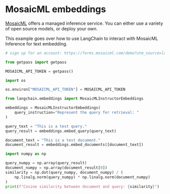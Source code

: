 # MosaicML embeddings

[MosaicML](https://docs.mosaicml.com/en/latest/inference.html) offers a managed inference service. You can either use a variety of open source models, or deploy your own.

This example goes over how to use LangChain to interact with MosaicML Inference for text embedding.


```python
# sign up for an account: https://forms.mosaicml.com/demo?utm_source=langchain

from getpass import getpass

MOSAICML_API_TOKEN = getpass()
```


```python
import os

os.environ["MOSAICML_API_TOKEN"] = MOSAICML_API_TOKEN
```


```python
from langchain.embeddings import MosaicMLInstructorEmbeddings
```


```python
embeddings = MosaicMLInstructorEmbeddings(
    query_instruction="Represent the query for retrieval: "
)
```


```python
query_text = "This is a test query."
query_result = embeddings.embed_query(query_text)
```


```python
document_text = "This is a test document."
document_result = embeddings.embed_documents([document_text])
```


```python
import numpy as np

query_numpy = np.array(query_result)
document_numpy = np.array(document_result[0])
similarity = np.dot(query_numpy, document_numpy) / (
    np.linalg.norm(query_numpy) * np.linalg.norm(document_numpy)
)
print(f"Cosine similarity between document and query: {similarity}")
```
